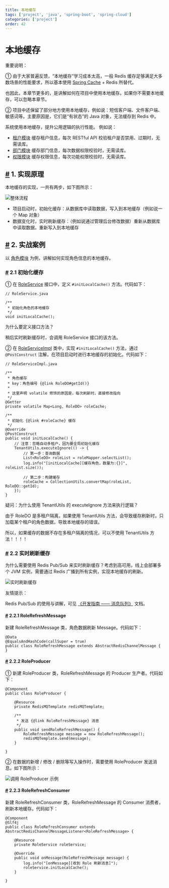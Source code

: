 ```yaml
---
title: 本地缓存
tags: ['project', 'java', 'spring-boot', 'spring-cloud']
categories: ['project']
order: 42
---
```

# 本地缓存

重要说明：

 ① 由于大家普遍反馈，“本地缓存”学习成本太高，一般 Redis 缓存足够满足大多数场景的性能要求，所以基本使用 [Spring Cache](/redis-cache) + Redis 所替代。

 也因此，本章节更多的，是讲解如何在项目中使用本地缓存。如果你不需要本地缓存，可以忽略本章节。

 ② 项目中还保留了部分地方使用本地缓存，例如说：短信客户端、文件客户端、敏感词等。主要原因是，它们是“有状态”的 Java 对象，无法缓存到 Redis 中。

 系统使用本地缓存，提升公用逻辑的执行性能。 例如说：

 * [租户模块](https://github.com/YunaiV/ruoyi-vue-pro/blob/master/yudao-module-system/yudao-module-system-biz/src/main/java/cn/iocoder/yudao/module/system/service/tenant/TenantServiceImpl.java) 缓存租户信息，每次 RESTful API 校验租户是否禁用、过期时，无需读库。
* [部门模块](https://github.com/YunaiV/ruoyi-vue-pro/blob/master/yudao-module-system/yudao-module-system-biz/src/main/java/cn/iocoder/yudao/module/system/service/dept/DeptServiceImpl.java) 缓存部门信息，每次数据权限校验时，无需读库。
* [权限模块](https://github.com/YunaiV/ruoyi-vue-pro/blob/master/yudao-module-system/yudao-module-system-biz/src/main/java/cn/iocoder/yudao/module/system/service/permission/PermissionServiceImpl.java) 缓存权限信息，每次功能权限校验时，无需读库。

 ## [#](#_1-实现原理) 1. 实现原理

 本地缓存的实现，一共有两步，如下图所示：

 ![整体流程](https://doc.iocoder.cn/img/%E6%9C%AC%E5%9C%B0%E7%BC%93%E5%AD%98/04.png)

 * 项目启动时，初始化缓存：从数据库中读取数据，写入到本地缓存（例如说一个 Map 对象）
* 数据变化时，实时刷新缓存：（例如说通过管理后台修改数据）重新从数据库中读取数据，重新写入到本地缓存

 ## [#](#_2-实战案例) 2. 实战案例

 以 [角色模块](https://github.com/YunaiV/ruoyi-vue-pro/blob/master/yudao-module-system/yudao-module-system-biz/src/main/java/cn/iocoder/yudao/module/system/service/permission/RoleServiceImpl.java) 为例，讲解如何实现角色信息的本地缓存。

 ### [#](#_2-1-初始化缓存) 2.1 初始化缓存

 ① 在 [RoleService](https://github.com/YunaiV/ruoyi-vue-pro/blob/master/yudao-module-system/yudao-module-system-biz/src/main/java/cn/iocoder/yudao/module/system/service/permission/RoleService.java) 接口中，定义 `#initLocalCache()` 方法。代码如下：


```
// RoleService.java

/**
 * 初始化角色的本地缓存
 */
void initLocalCache();

```
为什么要定义接口方法？

 稍后实时刷新缓存时，会调用 RoleService 接口的该方法。

 ② 在 [RoleServiceImpl](https://github.com/YunaiV/ruoyi-vue-pro/blob/master/yudao-module-system/yudao-module-system-biz/src/main/java/cn/iocoder/yudao/module/system/service/permission/RoleServiceImpl.java) 类中，实现 `#initLocalCache()` 方法，通过 `@PostConstruct` 注解，在项目启动时进行本地缓存的初始化。代码如下：


```
// RoleServiceImpl.java

/**
 * 角色缓存
 * key：角色编号 {@link RoleDO#getId()}
 *
 * 这里声明 volatile 修饰的原因是，每次刷新时，直接修改指向
 */
@Getter
private volatile Map<Long, RoleDO> roleCache;

/**
 * 初始化 {@link #roleCache} 缓存
 */
@Override
@PostConstruct
public void initLocalCache() {
    // 注意：忽略自动多租户，因为要全局初始化缓存
    TenantUtils.executeIgnore(() -> {
        // 第一步：查询数据
        List<RoleDO> roleList = roleMapper.selectList();
        log.info("[initLocalCache][缓存角色，数量为:{}]", roleList.size());

        // 第二步：构建缓存
        roleCache = CollectionUtils.convertMap(roleList, RoleDO::getId);
    });
}

```
疑问：为什么使用 TenantUtils 的 executeIgnore 方法来执行逻辑？

 由于 RoleDO 是多租户隔离，如果使用 TenantUtils 方法，会导致缓存刷新时，只加载某个租户的角色数据，导致本地缓存的错误。

 所以，如果缓存的数据不存在多租户隔离的情况，可以不使用 TenantUtils 方法！！！！

 ### [#](#_2-2-实时刷新缓存) 2.2 实时刷新缓存

 为什么需要使用 Redis Pub/Sub 来实时刷新缓存？考虑到高可用，线上会部署多个 JVM 实例，需要通过 Redis 广播到所有实例，实现本地缓存的刷新。

 ![实时刷新缓存](https://doc.iocoder.cn/img/%E6%9C%AC%E5%9C%B0%E7%BC%93%E5%AD%98/02.png)

 友情提示：

 Redis Pub/Sub 的使用与讲解，可见 [《开发指南 —— 消息队列》](/message-queue/redis/) 文档。

 #### [#](#_2-2-1-rolerefreshmessage) 2.2.1 RoleRefreshMessage

 新建 RoleRefreshMessage 类，角色数据刷新 Message。代码如下：


```
@Data
@EqualsAndHashCode(callSuper = true)
public class RoleRefreshMessage extends AbstractRedisChannelMessage {
}

```
#### [#](#_2-2-2-roleproducer) 2.2.2 RoleProducer

 ① 新建 RoleProducer 类，RoleRefreshMessage 的 Producer 生产者。代码如下：


```
@Component
public class RoleProducer {

    @Resource
    private RedisMQTemplate redisMQTemplate;

    /**
     * 发送 {@link RoleRefreshMessage} 消息
     */
    public void sendRoleRefreshMessage() {
        RoleRefreshMessage message = new RoleRefreshMessage();
        redisMQTemplate.send(message);
    }

}

```
② 在数据的新增 / 修改 / 删除等写入操作时，需要使用 RoleProducer 发送消息。如下图所示：

 ![调用 RoleProducer 示例](https://doc.iocoder.cn/img/%E6%9C%AC%E5%9C%B0%E7%BC%93%E5%AD%98/03.png)

 #### [#](#_2-2-3-rolerefreshconsumer) 2.2.3 RoleRefreshConsumer

 新建 RoleRefreshConsumer 类，RoleRefreshMessage 的 Consumer 消费者，刷新本地缓存。代码如下：


```
@Component
@Slf4j
public class RoleRefreshConsumer extends AbstractRedisChannelMessageListener<RoleRefreshMessage> {

    @Resource
    private RoleService roleService;

    @Override
    public void onMessage(RoleRefreshMessage message) {
        log.info("[onMessage][收到 Role 刷新消息]");
        roleService.initLocalCache();
    }

}

```
